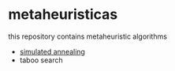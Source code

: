# metaheuristicas
this repository contains metaheuristic algorithms 
- [simulated annealing](https://github.com/armaFab/metaheuristicas.io/tree/main/simulatedAnnealing/)
- taboo search
